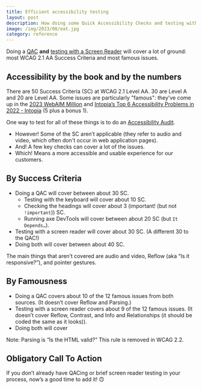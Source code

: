 ```yaml
---
title: Efficient accessibility testing
layout: post
description: How doing some Quick Accessibility Checks and testing with a screen reader is a very efficent way to test for accessiblity.
image: /img/2023/08/eat.jpg
category: reference
---
```


Doing a [QAC](/2021/12/13/qac/) **and** [testing with a Screen Reader](/2022/10/15/sounds-like-a-good-idea/) will cover a lot of ground: most WCAG 2.1 AA Success Criteria and most famous issues.

## Accessibility by the book and by the numbers

There are 50 Success Criteria (SC) at WCAG 2.1 Level AA. 30 are Level A and 20 are Level AA. Some issues are particularly "famous": they’ve come up in the [2023 WebAIM Million](https://webaim.org/projects/million/) and [Intopia’s Top 6 Accessibility Problems in 2022 - Intopia](https://intopia.digital/articles/top-5-critical-accessibility-issues-in-2022/) (5 plus a bonus 1).

One way to test for all of these things is to do an [Accessibility Audit](https://xero.atlassian.net/wiki/spaces/ACP/pages/269555045519/Accessibility+Audit+Practice).

 - However! Some of the SC aren’t applicable (they refer to audio and video, which often don't occur in web application pages).
 - And! A few key checks can cover a lot of the issues.
 - Which! Means a more accessible and usable experience for our customers.

## By Success Criteria

- Doing a QAC will cover between about 30 SC.
	- Testing with the keyboard will cover about 10 SC.
	- Checking the headings will cover about 3 (important! (but not `!important`)) SC.
	- Running axe DevTools will cover between about 20 SC (but `It Depends…`).
- Testing with a screen reader will cover about 30 SC. (A different 30 to the QAC!)
- Doing both will cover between about 40 SC.

The main things that aren’t covered are audio and video, Reflow (aka “Is it responsive?”), and pointer gestures.

## By Famousness

- Doing a QAC covers about 10 of the 12 famous issues from both sources. (It doesn’t cover Reflow and Parsing.)
- Testing with a screen reader covers about 9 of the 12 famous issues. (It doesn’t cover Reflow, Contrast, and Info and Relationships (it should be coded the same as it looks)).
- Doing both will cover 

Note: Parsing is “Is the HTML valid?” This rule is removed in WCAG 2.2.

## Obligatory Call To Action

If you don’t already have QACing or brief screen reader testing in your process, now’s a good time to add it! 🙃
